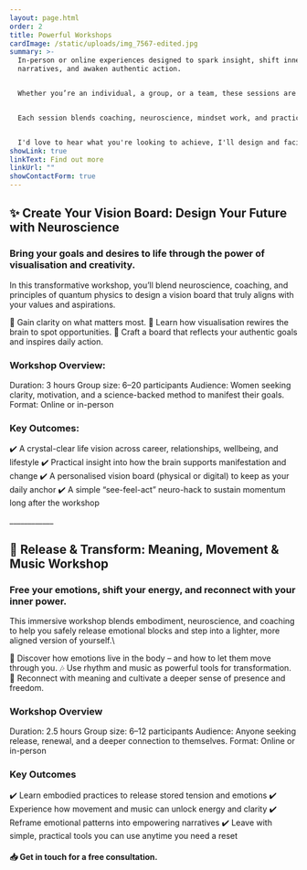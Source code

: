 ```yaml
---
layout: page.html
order: 2
title: Powerful Workshops
cardImage: /static/uploads/img_7567-edited.jpg
summary: >-
  In-person or online experiences designed to spark insight, shift inner
  narratives, and awaken authentic action.


  Whether you’re an individual, a group, or a team, these sessions are crafted to foster self-awareness, emotional clarity, and embodied alignment - with space for creativity, vision, and growth.


  Each session blends coaching, neuroscience, mindset work, and practical tools to meet you where you are, and move you forward with intention.


  I'd love to hear what you're looking to achieve, I'll design and facilitate a bespoke workshop for your audience.
showLink: true
linkText: Find out more
linkUrl: ""
showContactForm: true
---
```

## ✨ Create Your Vision Board: Design Your Future with Neuroscience

### Bring your goals and desires to life through the power of visualisation and creativity.

In this transformative workshop, you’ll blend neuroscience, coaching, and principles of
quantum physics to design a vision board that truly aligns with your values and
aspirations.

🌿 Gain clarity on what matters most.
💫 Learn how visualisation rewires the brain to spot opportunities.
🎨 Craft a board that reflects your authentic goals and inspires daily action.

### Workshop Overview:

Duration: 3 hours
Group size: 6–20 participants
Audience: Women seeking clarity, motivation, and a science-backed method to manifest their goals.
Format: Online or in-person

### Key Outcomes:

✔️ A crystal-clear life vision across career, relationships, wellbeing, and lifestyle
✔️ Practical insight into how the brain supports manifestation and change
✔️ A personalised vision board (physical or digital) to keep as your daily anchor
✔️ A simple “see-feel-act” neuro-hack to sustain momentum long after the workshop

\_\_\_\_\_\_\_\_\_\_\_\_

## 🌊 Release & Transform: Meaning, Movement & Music Workshop

### **Free your emotions, shift your energy, and reconnect with your inner power.**

This immersive workshop blends embodiment, neuroscience, and coaching to help you safely release emotional blocks and step into a lighter, more aligned version of yourself.\

💫 Discover how emotions live in the body – and how to let them move through you.
🎶 Use rhythm and music as powerful tools for transformation.
🌱 Reconnect with meaning and cultivate a deeper sense of presence and freedom.

### Workshop Overview

Duration: 2.5 hours
Group size: 6–12 participants
Audience: Anyone seeking release, renewal, and a deeper connection to themselves.
Format: Online or in-person

### Key Outcomes

✔️ Learn embodied practices to release stored tension and emotions
✔️ Experience how movement and music can unlock energy and clarity
✔️ Reframe emotional patterns into empowering narratives
✔️ Leave with simple, practical tools you can use anytime you need a reset

#### 📥 Get in touch for a free consultation.
